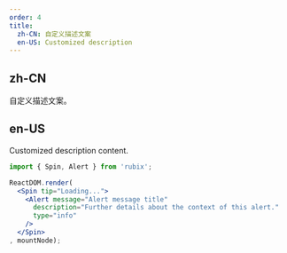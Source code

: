 ```yaml
---
order: 4
title:
  zh-CN: 自定义描述文案
  en-US: Customized description
---
```


## zh-CN

自定义描述文案。

## en-US

Customized description content.

````jsx
import { Spin, Alert } from 'rubix';

ReactDOM.render(
  <Spin tip="Loading...">
    <Alert message="Alert message title"
      description="Further details about the context of this alert."
      type="info"
    />
  </Spin>
, mountNode);
````
